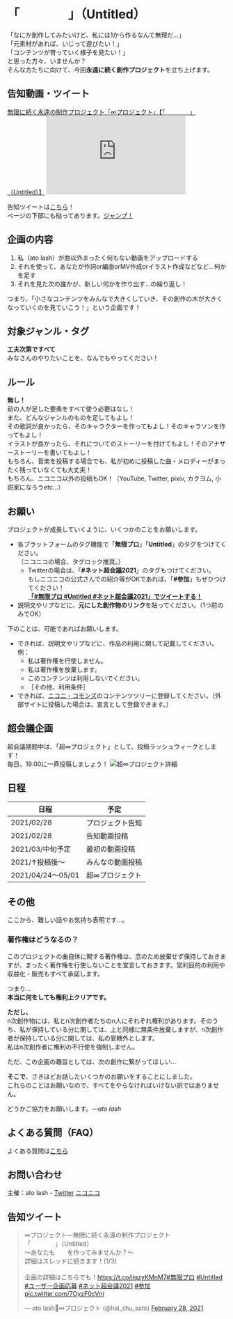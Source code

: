 # 「　　　　」（Untitled）

「なにか創作してみたいけど、私には1から作るなんて無理だ…」  
「元素材があれば、いじって遊びたい！」  
「コンテンツが育っていく様子を見たい！」  
と思った方々、いませんか？  
そんな方たちに向けて、今回**永遠に続く創作プロジェクト**を立ち上げます。

## 告知動画・ツイート

<script type="application/javascript" src="https://embed.nicovideo.jp/watch/sm38346967/script?w=320&h=180"></script><noscript><a href="https://www.nicovideo.jp/watch/sm38346967">無限に続く永遠の制作プロジェクト「∞プロジェクト」【「　　　　」（Untitled）】</a></noscript>
<iframe width="320" height="180" src="https://www.youtube.com/embed/Y8UPA-D2glI" frameborder="0" allow="accelerometer; autoplay; clipboard-write; encrypted-media; gyroscope; picture-in-picture" allowfullscreen></iframe>

告知ツイートは[こちら](https://twitter.com/hal_shu_sato/status/1365867078134079488)！  
ぺージの下部にも貼ってあります。[ジャンプ！](#告知ツイート)

## 企画の内容

1. 私（ato lash）が曲以外まったく何もない動画をアップロードする
1. それを使って、あなたが作詞or編曲orMV作成orイラスト作成などなど…何かを足す
1. それを見た次の誰かが、新しい何かを作り出す…の繰り返し！

つまり、「小さなコンテンツをみんなで大きくしていき、その創作の木が大きくなっていくのを見ていこう！」という企画です！

## 対象ジャンル・タグ

**工夫次第ですべて**  
みなさんのやりたいことを、なんでもやってください！

## ルール

**無し！**  
前の人が足した要素をすべて使う必要はなし！  
また、どんなジャンルのものを足してもよし！  
その歌詞が良かったら、そのキャラクターを作ってもよし！そのキャラソンを作ってもよし！  
イラストが良かったら、それについてのストーリーを付けてもよし！そのアナザーストーリーを書いてもよし！  
もちろん、音楽を投稿する場合でも、私が初めに投稿した曲・メロディーがまったく残っていなくても大丈夫！  
もちろん、ニコニコ以外の投稿もOK！（YouTube, Twitter, pixiv, カクヨム, 小説家になろうetc...）

## お願い

プロジェクトが成長していくように、いくつかのことをお願いします。

* 各プラットフォームのタグ機能で「**無限プロ**」「**Untitled**」のタグをつけてください。  
  （ニコニコの場合、タグロック推奨。）
  * Twitterの場合は、「**#ネット超会議2021**」のタグもつけてください。  
    もしニコニコの公式さんでの紹介等がOKであれば、「**#参加**」もぜひつけてください！  
    [**「#無限プロ #Untitled #ネット超会議2021」でツイートする！**](https://twitter.com/intent/tweet?hashtags=無限プロ,Untitled,ネット超会議2021)
* 説明文やリプなどに、**元にした創作物のリンク**を貼ってください。（1つ前のみでOK）

下のことは、可能であればお願いします。

* できれば、説明文やリプなどに、作品の利用に関して記載してください。  
  例：
  * 私は著作権を行使しません。
  * 私は著作権を放棄します。
  * このコンテンツは利用しないでください。
  * ［その他、利用条件］
* できれば、[ニコニ・コモンズ](https://commons.nicovideo.jp/)のコンテンツツリーに登録してください。（外部サイトに投稿した場合は、宣言として登録できます。）

## 超会議企画

超会議期間中は、「超∞プロジェクト」として、投稿ラッシュウィークとします！  
毎日、19:00に一斉投稿しましょう！
![超∞プロジェクト詳細](https://pbs.twimg.com/media/EvSI3cAU4AQi6gc?format=jpg&name=medium)

## 日程

日程 | 予定
---- | ----
2021/02/28 | プロジェクト告知
2021/02/28 | 告知動画投稿
2021/03/中旬予定 | 最初の動画投稿
2021/↑投稿後～ | みんなの動画投稿
2021/04/24～05/01 | 超∞プロジェクト

## その他

ここから、難しい話やお気持ち表明です…。

### 著作権はどうなるの？

このプロジェクトの曲自体に関する著作権は、念のため放棄せず保持しておきますが、まったく著作権を行使しないことを宣言しておきます。営利目的の利用や収益化・販売もすべて承諾します。

つまり…  
**本当に何をしても権利上クリアです。**

**ただし、**  
n次創作物には、私とn次創作者たちのn人にそれぞれ権利があります。そのうち、私が保持している分に関しては、上と同様に無条件放棄しますが、n次創作者が保持している分に関しては、私の管轄外とします。  
私はn次創作者に権利の不行使を強制しません。

ただ、この企画の趣旨としては、次の創作に繋がってほしい…

**そこで**、さきほどお話したいくつかのお願いをすることにしました。  
これらのことはお願いなので、すべてをやらなければいけない訳ではありません。

どうかご協力をお願いします。_―ato lash_

## よくある質問（FAQ）

よくある質問は[こちら](faq)

## お問い合わせ

主催：ato lash - [Twitter](https://twitter.com/hal_shu_sato) [ニコニコ](https://www.nicovideo.jp/user/43034063)

## 告知ツイート

<blockquote class="twitter-tweet"><p lang="ja" dir="ltr">∞プロジェクト―無限に続く永遠の制作プロジェクト<br>「　　　　」（Untitled）<br>～あなたも　　を作ってみませんか？～<br>詳細はスレッドに続きます！(1/3)<br><br>企画の詳細はこちらでも！<a href="https://t.co/iiqzyKMnM7">https://t.co/iiqzyKMnM7</a><a href="https://twitter.com/hashtag/%E7%84%A1%E9%99%90%E3%83%97%E3%83%AD?src=hash&amp;ref_src=twsrc%5Etfw">#無限プロ</a> <a href="https://twitter.com/hashtag/Untitled?src=hash&amp;ref_src=twsrc%5Etfw">#Untitled</a> <a href="https://twitter.com/hashtag/%E3%83%A6%E3%83%BC%E3%82%B6%E3%83%BC%E4%BC%81%E7%94%BB%E5%BF%9C%E5%8B%9F?src=hash&amp;ref_src=twsrc%5Etfw">#ユーザー企画応募</a> <a href="https://twitter.com/hashtag/%E3%83%8D%E3%83%83%E3%83%88%E8%B6%85%E4%BC%9A%E8%AD%B02021?src=hash&amp;ref_src=twsrc%5Etfw">#ネット超会議2021</a> <a href="https://twitter.com/hashtag/%E5%8F%82%E5%8A%A0?src=hash&amp;ref_src=twsrc%5Etfw">#参加</a> <a href="https://t.co/7OyzF0cVni">pic.twitter.com/7OyzF0cVni</a></p>&mdash; ato lash🍎∞プロジェクト (@hal_shu_sato) <a href="https://twitter.com/hal_shu_sato/status/1365867078134079488?ref_src=twsrc%5Etfw">February 28, 2021</a></blockquote> <script async src="https://platform.twitter.com/widgets.js" charset="utf-8"></script>
